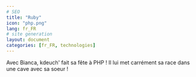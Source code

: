 ```yaml
---
# SEO
title: "Ruby"
icon: "php.png"
lang: fr_FR
# site generation
layout: document
categories: [fr_FR, technologies]
---
```


Avec Bianca, kdeuch' fait sa fête à PHP ! Il lui met carrément sa 
race dans une cave avec sa soeur !
